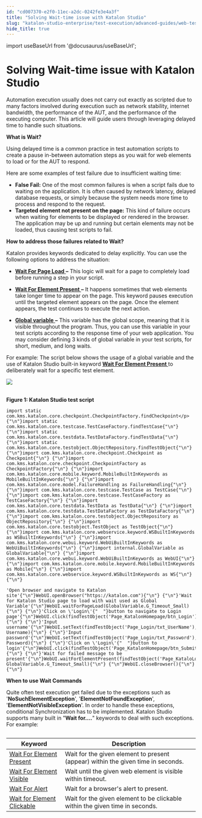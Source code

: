 ```yaml
---
id: "cd007370-e2f0-11ec-a2dc-0242fe3e4a3f"
title: "Solving Wait-time issue with Katalon Studio"
slug: "katalon-studio-enterprise/test-execution/advanced-guides/web-testing/solving-wait-time-issue-with-katalon-studio"
hide_title: true
---
```

import useBaseUrl from '@docusaurus/useBaseUrl';


# <a id="id" class="anchor_top_offset"/><a id="ariaid-title1" class="anchor_top_offset"/>Solving Wait-time issue with Katalon Studio

<p xmlns="http://www.w3.org/1999/xhtml" className="p">Automation execution usually does not carry out exactly as   scripted due to many factors involved during execution such as   network stability, internet bandwidth, the performance of the AUT,   and the performance of the executing computer. This article will   guide users through leveraging delayed time to handle such   situations.</p> 
<p xmlns="http://www.w3.org/1999/xhtml" className="p">   <strong className="ph b">What is Wait?</strong> </p> 
<p xmlns="http://www.w3.org/1999/xhtml" className="p">Using delayed time is a common practice in test automation   scripts to create a pause in-between automation steps as you wait   for web elements to load or for the AUT to respond.</p> 
<p xmlns="http://www.w3.org/1999/xhtml" className="p">Here are some examples of test failure due to insufficient   waiting time:</p> 
<ul xmlns="http://www.w3.org/1999/xhtml" className="ul"><li className="li">     <strong className="ph b">False Fail:</strong> One of the most common failures is     when a script fails due to waiting on the application. It is often     caused by network latency, delayed database requests, or simply     because the system needs more time to process and respond to the     request.</li><li className="li">     <strong className="ph b">Targeted element not present on the page:</strong> This     kind of failure occurs when waiting for elements to be displayed or     rendered in the browser. The application may be up and running but     certain elements may not be loaded, thus causing test scripts to     fail.</li></ul> 
<p xmlns="http://www.w3.org/1999/xhtml" className="p">   <strong className="ph b">How to address those failures related to     Wait?</strong> </p> 
<p xmlns="http://www.w3.org/1999/xhtml" className="p">Katalon provides keywords dedicated to delay explicitly. You can   use the following options to address the situation:</p> 
<ul xmlns="http://www.w3.org/1999/xhtml" className="ul"><li className="li">     <p className="p">       <a className="xref j-external-link" href="https://docs.katalon.com/katalon-studio/docs/webui-wait-for-page-load.html" target="_blank">         <strong className="ph b">Wait           For Page Load</strong>       </a>       <strong className="ph b">–</strong> This logic will       wait for a page to completely load before running a step in your       script.</p>   </li><li className="li">     <p className="p">       <a className="xref j-external-link" href="https://docs.katalon.com/katalon-studio/docs/webui-wait-for-element-present.html" target="_blank">         <strong className="ph b">Wait           For Element Present</strong>       </a>       <strong className="ph b">–</strong> It       happens sometimes that web elements take longer time to appear on       the page. This keyword pauses execution until the targeted element       appears on the page. Once the element appears, the test continues       to execute the next action.</p>   </li><li className="li">     <a className="xref j-external-link" href="https://docs.katalon.com/katalon-studio/docs/variable-types.html" target="_blank">       <strong className="ph b">Global         variable</strong>     </a>     <strong className="ph b">–</strong> This variable has     the global scope, meaning that it is visible throughout the     program. Thus, you can use this variable in your test scripts     according to the response time of your web application. You may     consider defining 3 kinds of global variable in your test scripts,     for short, medium, and long waits.</li></ul> 
<p xmlns="http://www.w3.org/1999/xhtml" className="p">For example: The script below shows the usage of a global   variable and the use of Katalon Studio built-in keyword <a className="xref j-external-link" href="https://docs.katalon.com/katalon-studio/docs/mobile-wait-for-element-present.html" target="_blank">     <strong className="ph b">Wait       For Element Present</strong>   </a> to deliberately wait for a   specific test element.</p> 
<p xmlns="http://www.w3.org/1999/xhtml" className="p">   <img className="image" src={useBaseUrl("https://github.com/katalon-studio/docs-images/raw/master/katalon-studio/tutorials/solving_common_issue_wait_time/Wait-For-Element-Present.png")} /><br /><br /> </p> 
<p xmlns="http://www.w3.org/1999/xhtml" className="p">   <strong className="ph b">Figure 1: Katalon Studio test script</strong> </p> 
<pre xmlns="http://www.w3.org/1999/xhtml" className="pre codeblock"><code>import static com.kms.katalon.core.checkpoint.CheckpointFactory.findCheckpoint&lt;/p&gt;{"\n"}import static com.kms.katalon.core.testcase.TestCaseFactory.findTestCase{"\n"} {"\n"}import static com.kms.katalon.core.testdata.TestDataFactory.findTestData{"\n"} {"\n"}import static com.kms.katalon.core.testobject.ObjectRepository.findTestObject{"\n"} {"\n"}import com.kms.katalon.core.checkpoint.Checkpoint as Checkpoint{"\n"} {"\n"}import com.kms.katalon.core.checkpoint.CheckpointFactory as CheckpointFactory{"\n"} {"\n"}import com.kms.katalon.core.mobile.keyword.MobileBuiltInKeywords as MobileBuiltInKeywords{"\n"} {"\n"}import com.kms.katalon.core.model.FailureHandling as FailureHandling{"\n"} {"\n"}import com.kms.katalon.core.testcase.TestCase as TestCase{"\n"} {"\n"}import com.kms.katalon.core.testcase.TestCaseFactory as TestCaseFactory{"\n"} {"\n"}import com.kms.katalon.core.testdata.TestData as TestData{"\n"} {"\n"}import com.kms.katalon.core.testdata.TestDataFactory as TestDataFactory{"\n"} {"\n"}import com.kms.katalon.core.testobject.ObjectRepository as ObjectRepository{"\n"} {"\n"}import com.kms.katalon.core.testobject.TestObject as TestObject{"\n"} {"\n"}import com.kms.katalon.core.webservice.keyword.WSBuiltInKeywords as WSBuiltInKeywords{"\n"} {"\n"}import com.kms.katalon.core.webui.keyword.WebUiBuiltInKeywords as WebUiBuiltInKeywords{"\n"} {"\n"}import internal.GlobalVariable as GlobalVariable{"\n"} {"\n"}import com.kms.katalon.core.webui.keyword.WebUiBuiltInKeywords as WebUI{"\n"} {"\n"}import com.kms.katalon.core.mobile.keyword.MobileBuiltInKeywords as Mobile{"\n"} {"\n"}import com.kms.katalon.core.webservice.keyword.WSBuiltInKeywords as WS{"\n"}{"\n"}</code></pre> 
<pre xmlns="http://www.w3.org/1999/xhtml" className="pre codeblock"><code>'Open browser and navigate to Katalon site'{"\n"}WebUI.openBrowser("https://katalon.com"){"\n"} {"\n"}'Wait for Katalon Studio page to load with wait used as Global Variable'{"\n"}WebUI.waitForPageLoad(GlobalVariable.G_Timeout_Small){"\n"} {"\n"}'Click on \'Login\'{"  "}button to navigate to Login page'{"\n"}WebUI.click(findTestObject('Page_KatalonHomepage/btn_Login')){"\n"} {"\n"}'Input username'{"\n"}WebUI.setText(findTestObject('Page_Login/txt_UserName'), Username){"\n"} {"\n"}'Input password'{"\n"}WebUI.setText(findTestObject('Page_Login/txt_Password'), Password){"\n"} {"\n"}'Click on \'Login\'{"  "}button to login'{"\n"}WebUI.click(findTestObject('Page_KatalonHomepage/btn_Submit')){"\n"} {"\n"}'Wait for failed message to be present'{"\n"}WebUI.waitForElementPresent(findTestObject('Page_KataloLogin/div_LoginMessage'), GlobalVariable.G_Timeout_Small){"\n"} {"\n"}WebUI.closeBrowser(){"\n"}{"\n"}</code></pre> 
<p xmlns="http://www.w3.org/1999/xhtml" className="p">   <strong className="ph b">When to use Wait Commands</strong> </p> 
<p xmlns="http://www.w3.org/1999/xhtml" className="p">Quite often test execution get failed due to the exceptions such   as '<strong className="ph b">NoSuchElementException</strong>',   '<strong className="ph b">ElementNotFoundException</strong>',   '<strong className="ph b">ElementNotVisibleException</strong>'. In order to handle   these exceptions, conditional Synchronization has to be   implemented. Katalon Studio supports many built in "<strong className="ph b">Wait     for….</strong>" keywords to deal with such exceptions. For   example:</p> 
<table xmlns="http://www.w3.org/1999/xhtml" className="table"><caption /><thead className="thead"><tr className><th className="entry anchor_top_offset" id="id__entry__1">Keyword</th><th className="entry anchor_top_offset" id="id__entry__2">Description</th></tr></thead><tbody className="tbody"><tr className><td className="entry" headers="id__entry__1 id__entry__2 ">         <a className="xref" href="/docs/katalon-studio-enterprise/keywords/web-ui-keywords/webui-wait-for-element-present">Wait           For Element Present</a>       </td><td className="entry" headers="id__entry__1 id__entry__2 ">Wait for the given element to present (appear) within the given         time in seconds.</td></tr><tr className><td className="entry" headers="id__entry__1 id__entry__2 ">         <a className="xref" href="/docs/katalon-studio-enterprise/keywords/web-ui-keywords/webui-wait-for-element-visible">Wait           For Element Visible</a>       </td><td className="entry" headers="id__entry__1 id__entry__2 ">Wait until the given web element is visible within         timeout.</td></tr><tr className><td className="entry" headers="id__entry__1 id__entry__2 ">         <a className="xref" href="/docs/katalon-studio-enterprise/keywords/web-ui-keywords/webui-wait-for-alert">Wait For           Alert</a>       </td><td className="entry" headers="id__entry__1 id__entry__2 ">Wait for a browser's alert to present.</td></tr><tr className><td className="entry" headers="id__entry__1 id__entry__2 ">         <a className="xref" href="/docs/katalon-studio-enterprise/keywords/web-ui-keywords/webui-wait-for-element-clickable">Wait for           Element Clickable</a>       </td><td className="entry" headers="id__entry__1 id__entry__2 ">Wait for the given element to be clickable within the given         time in seconds.</td></tr></tbody></table> 
